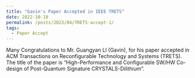 ```yaml
---
title: "Gavin's Paper Accepted in IEEE TRETS"
date: 2022-10-10
permalink: /posts/2023/04/TRETS-accept-1/
tags:
  - Paper Accept
---
```


Many Congratulations to Mr. Guangyan LI (Gavin), for his paper accepted in ACM Transactions on Reconfigurable Technology and Systems (TRETS). The title of the paper is “High-Performance and Configurable SW/HW Co-design of Post-Quantum Signature CRYSTALS-Dilithium”.
